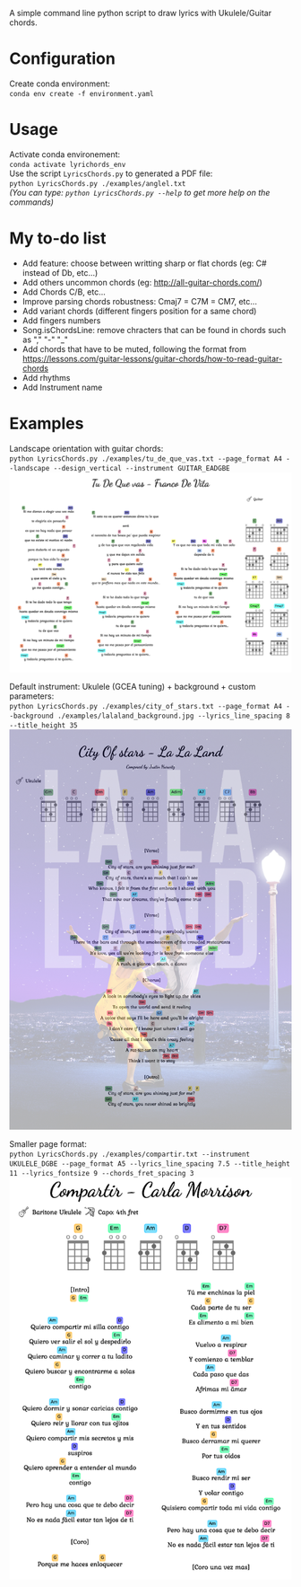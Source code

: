 A simple command line python script to draw lyrics with Ukulele/Guitar chords.

# Configuration
Create conda environment:  
`conda env create -f environment.yaml`


# Usage
Activate conda environement:  
`conda activate lyrichords_env`  
Use the script `LyricsChords.py` to generated a PDF file:  
`python LyricsChords.py ./examples/anglel.txt`  
_(You can type: `python LyricsChords.py --help` to get more help on the commands)_  


# My to-do list  
- Add feature: choose between writting sharp or flat chords (eg: C# instead of Db, etc...)   
- Add others uncommon chords (eg: http://all-guitar-chords.com/)  
- Add Chords C/B, etc...
- Improve parsing chords robustness: Cmaj7 = C7M = CM7, etc...
- Add variant chords (different fingers position for a same chord)  
- Add fingers numbers  
- Song.isChordsLine: remove chracters that can be found in chords such as "," "-" "_"
- Add chords that have to be muted, following the format from https://lessons.com/guitar-lessons/guitar-chords/how-to-read-guitar-chords   
- Add rhythms
- Add Instrument name

# Examples

Landscape orientation with guitar chords:  
`python LyricsChords.py ./examples/tu_de_que_vas.txt --page_format A4 --landscape --design_vertical --instrument GUITAR_EADGBE`  
![Example1](./examples/tu_de_que_vas.png "Example: Tu de que vas - Franco de Vita")  

Default instrument: Ukulele (GCEA tuning) + background + custom parameters:  
`python LyricsChords.py ./examples/city_of_stars.txt --page_format A4 --background ./examples/lalaland_background.jpg --lyrics_line_spacing 8 --title_height 35`  
![Example2](./examples/city_of_stars.png "Example: City Of Stars - LaLaLand")  

Smaller page format:  
`python LyricsChords.py ./examples/compartir.txt --instrument UKULELE_DGBE --page_format A5 --lyrics_line_spacing 7.5 --title_height 11 --lyrics_fontsize 9 --chords_fret_spacing 3`  
![Example3](./examples/compartir.png "Example: Compartir - Carla Morisson")
